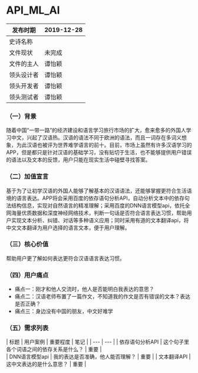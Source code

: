 # API_ML_AI
|   发布时期  |   2019-12-28  |
| --- | --- |
| 史诗名称    |     |
|  文件现状   |  未完成  |
|  文件的主人   |  谭怡颖   |
|  领头设计者   |   谭怡颖  |
|  领头开发者   |  谭怡颖   |
|  领头测试者   |  谭怡颖   |  

### （一）背景  
随着中国“一带一路”的经济建设和语言学习旅行市场的扩大，愈来愈多的外国人学习中文，兴起了汉语热。汉语的语法不同于欧洲的语法，而且一词存在多词义想象，为此汉语也被评为世界难学语言的前十。目前，市场上虽然有许多汉语学习的APP，但是都只是针对汉语的基础学习，没有贴切于生活，也不能够提供用户错误的语法以及文本的反馈，用户只能在现实生活中碰壁寻找答案。
### （二）加值宣言  
基于为了让初学汉语的外国人能够了解基本的汉语语法，还能够掌握更符合生活语境的语言表达。APP将会采用百度的依存语句分析API，自动分析文本中的依存句法结构信息，实现对自然语言的精准理解；采用百度的DNN语言模型api，依托全网海量优质数据和深度神经网络技术，判断一句话是否符合语言表达习惯，帮助用户实现文本分析、纠错、对话等多种语义应用；同时采用有道的文本翻译api，将中文文本翻译为用户选择的语言文本，便于用户理解。
### （三）核心价值  
帮助用户更了解如何表达更符合汉语语言表达习惯。
### （四）用户痛点  
- 痛点一：刚才和他人交流时，他人是否能明白我表达的意思？
- 痛点二：汉语老师布置了一篇作文，不知道我的作文是否有错误的文本？表达是否正确？
- 痛点三：身边没有中国的朋友，中文好难学
### （五）需求列表  
|   标题  |   用户案例  |   重要程度   |   笔记   |
| --- | --- |
| 依存语句分析API    |  这个句子里各个词语之间的依存关系是什么？   |  重要  |  
|  DNN语言模型api   | 我的表达是否准确，他人能否理解？   |  重要  |
|  文本翻译API   |  这中文表达的是什么意思？   |  重要  |
